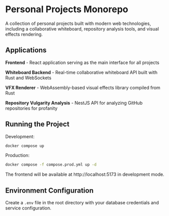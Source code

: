 # Personal Projects Monorepo

A collection of personal projects built with modern web technologies, including a collaborative whiteboard, repository analysis tools, and visual effects rendering.

## Applications

**Frontend** - React application serving as the main interface for all projects

**Whiteboard Backend** - Real-time collaborative whiteboard API built with Rust and WebSockets

**VFX Renderer** - WebAssembly-based visual effects library compiled from Rust

**Repository Vulgarity Analysis** - NestJS API for analyzing GitHub repositories for profanity

## Running the Project

Development:

```bash
docker compose up
```

Production:

```bash
docker compose -f compose.prod.yml up -d
```

The frontend will be available at http://localhost:5173 in development mode.

## Environment Configuration

Create a `.env` file in the root directory with your database credentials and service configuration.

